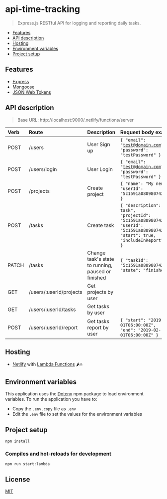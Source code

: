 # api-time-tracking
> Express.js RESTful API for logging and reporting daily tasks.

- [Features](https://github.com/ccalvarez/api-time-tracking#features)
- [API description](https://github.com/ccalvarez/api-time-tracking#api-description)
- [Hosting](https://github.com/ccalvarez/api-time-tracking#hosting)
- [Environment variables](https://github.com/ccalvarez/api-time-tracking#environment-variables)
- [Project setup](https://github.com/ccalvarez/api-time-tracking#project-setup)

## Features

- [Express](https://expressjs.com/)
- [Mongoose](https://mongoosejs.com/)
- [JSON Web Tokens](https://jwt.io/)

## API description
> Base URL: http://localhost:9000/.netlify/functions/server

|Verb| Route| Description| Request body example
|:---|:-----|:-----------|:-------------|
|POST|/users|User Sign up|<code>{ "email": "test@domain.com", "password": "testPassword" }</code>|
|POST|/users/login|User Login|<code>{ "email": "test@domain.com",    "password": "testPassword" }</code>|
|POST|/projects|Create project|<code>{ "name": "My new project",    "userId": "5c1591a080980742861d7ef6" }</code>|
|POST|/tasks|Create task|<code>{ "description": "My new task", "projectId": "5c1591a080980742861d7ef6",	"userId": "5c1591a080980742861d7ef6",	"start": true, "includeInReport": true }</code>|
|PATCH|/tasks|Change task's state to running, paused or finished|<code>{	"taskId": "5c1591a080980742861d7ef6",	"state": "finished" }</code>|
|GET|/users/:userId/projects|Get projects by user||
|GET|/users/:userId/tasks|Get tasks by user||
|POST|/users/:userId/report|Get tasks report by user|<code>{ "start": "2019-01-01T06:00:00Z",	"end": "2019-02-01T06:00:00Z" }</code>|

## Hosting

- [Netlify](https://www.netlify.com/) with [Lambda Functions](https://www.netlify.com/docs/functions/) 🌶️:fire:

## Environment variables

This application uses the [Dotenv](https://www.npmjs.com/package/dotenv) npm package to load environment variables.
To run the application you have to:

- Copy the `.env.copy` file as `.env`
- Edit the `.env` file to set the values for the environment variables

## Project setup
```
npm install
```

### Compiles and hot-reloads for development
```
npm run start:lambda
```

## License
[MIT](https://github.com/ccalvarez/api-time-tracking/blob/master/LICENSE)
